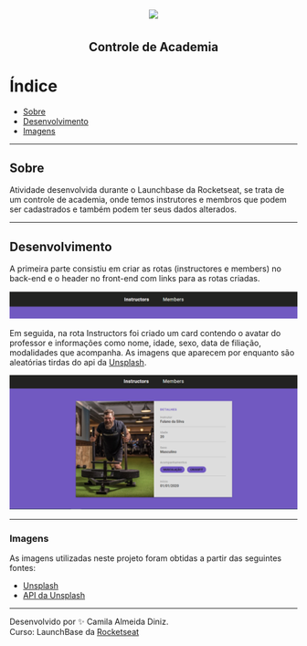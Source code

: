 <h1 align="center">
  <img src ="https://camo.githubusercontent.com/268b1344409fac98c4eeda520482b6910c4ddcba/68747470733a2f2f73746f726167652e676f6f676c65617069732e636f6d2f676f6c64656e2d77696e642f626f6f7463616d702d6c61756e6368626173652f6c6f676f2e706e67" />
  <h2 align="center"> Controle de Academia </h2>
<h1>

# Índice
- [Sobre](#-sobre)
- [Desenvolvimento](#-desenvolvimento)
- [Imagens](#-imagens)
---

## Sobre
Atividade desenvolvida durante o Launchbase da Rocketseat, se trata de um controle de academia, onde temos instrutores e membros que podem ser cadastrados e também podem ter seus dados alterados.

---

## Desenvolvimento
A primeira parte consistiu em criar as rotas (instructores e members) no back-end e o header no front-end com links para as rotas criadas.

<img src="public/images/header.png" />

Em seguida, na rota Instructors foi criado um card contendo o avatar do professor e informações como nome, idade, sexo, data de filiação, modalidades que acompanha. As imagens que aparecem por enquanto são aleatórias tirdas do api da [Unsplash](https://source.unsplash.com/).

<img src="public/images/card-instructor.png" />

---

### Imagens
As imagens utilizadas neste projeto foram obtidas a partir das seguintes fontes:
- [Unsplash](https://unsplash.com/)
- [API da Unsplash](https://source.unsplash.com/)

---

Desenvolvido por ✨ Camila Almeida Diniz.
<br/>
Curso: LaunchBase da [Rocketseat](https://rocketseat.com.br/)